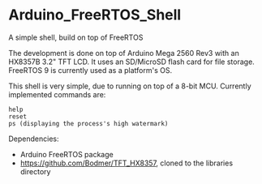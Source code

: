 # Arduino_FreeRTOS_Shell
A simple shell, build on top of FreeRTOS

The development is done on top of Arduino Mega 2560 Rev3 with an HX8357B 3.2" TFT LCD. It uses an SD/MicroSD flash card for file storage. FreeRTOS 9 is currently used as a platform's OS.

This shell is very simple, due to running on top of a 8-bit MCU.
Currently implemented commands are:
```
help
reset
ps (displaying the process's high watermark)
```
Dependencies:
- Arduino FreeRTOS package
- https://github.com/Bodmer/TFT_HX8357, cloned to the libraries directory
